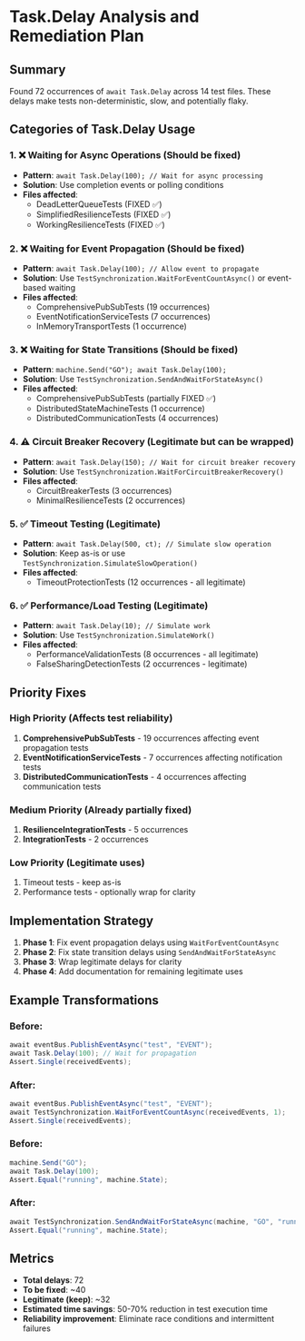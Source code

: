 # Task.Delay Analysis and Remediation Plan

## Summary
Found 72 occurrences of `await Task.Delay` across 14 test files. These delays make tests non-deterministic, slow, and potentially flaky.

## Categories of Task.Delay Usage

### 1. ❌ **Waiting for Async Operations** (Should be fixed)
- **Pattern**: `await Task.Delay(100); // Wait for async processing`
- **Solution**: Use completion events or polling conditions
- **Files affected**:
  - DeadLetterQueueTests (FIXED ✅)
  - SimplifiedResilienceTests (FIXED ✅)
  - WorkingResilienceTests (FIXED ✅)

### 2. ❌ **Waiting for Event Propagation** (Should be fixed)
- **Pattern**: `await Task.Delay(100); // Allow event to propagate`
- **Solution**: Use `TestSynchronization.WaitForEventCountAsync()` or event-based waiting
- **Files affected**:
  - ComprehensivePubSubTests (19 occurrences)
  - EventNotificationServiceTests (7 occurrences)
  - InMemoryTransportTests (1 occurrence)

### 3. ❌ **Waiting for State Transitions** (Should be fixed)
- **Pattern**: `machine.Send("GO"); await Task.Delay(100);`
- **Solution**: Use `TestSynchronization.SendAndWaitForStateAsync()`
- **Files affected**:
  - ComprehensivePubSubTests (partially FIXED ✅)
  - DistributedStateMachineTests (1 occurrence)
  - DistributedCommunicationTests (4 occurrences)

### 4. ⚠️ **Circuit Breaker Recovery** (Legitimate but can be wrapped)
- **Pattern**: `await Task.Delay(150); // Wait for circuit breaker recovery`
- **Solution**: Use `TestSynchronization.WaitForCircuitBreakerRecovery()`
- **Files affected**:
  - CircuitBreakerTests (3 occurrences)
  - MinimalResilienceTests (2 occurrences)

### 5. ✅ **Timeout Testing** (Legitimate)
- **Pattern**: `await Task.Delay(500, ct); // Simulate slow operation`
- **Solution**: Keep as-is or use `TestSynchronization.SimulateSlowOperation()`
- **Files affected**:
  - TimeoutProtectionTests (12 occurrences - all legitimate)

### 6. ✅ **Performance/Load Testing** (Legitimate)
- **Pattern**: `await Task.Delay(10); // Simulate work`
- **Solution**: Use `TestSynchronization.SimulateWork()`
- **Files affected**:
  - PerformanceValidationTests (8 occurrences - all legitimate)
  - FalseSharingDetectionTests (2 occurrences - legitimate)

## Priority Fixes

### High Priority (Affects test reliability)
1. **ComprehensivePubSubTests** - 19 occurrences affecting event propagation tests
2. **EventNotificationServiceTests** - 7 occurrences affecting notification tests
3. **DistributedCommunicationTests** - 4 occurrences affecting communication tests

### Medium Priority (Already partially fixed)
1. **ResilienceIntegrationTests** - 5 occurrences
2. **IntegrationTests** - 2 occurrences

### Low Priority (Legitimate uses)
1. Timeout tests - keep as-is
2. Performance tests - optionally wrap for clarity

## Implementation Strategy

1. **Phase 1**: Fix event propagation delays using `WaitForEventCountAsync`
2. **Phase 2**: Fix state transition delays using `SendAndWaitForStateAsync`
3. **Phase 3**: Wrap legitimate delays for clarity
4. **Phase 4**: Add documentation for remaining legitimate uses

## Example Transformations

### Before:
```csharp
await eventBus.PublishEventAsync("test", "EVENT");
await Task.Delay(100); // Wait for propagation
Assert.Single(receivedEvents);
```

### After:
```csharp
await eventBus.PublishEventAsync("test", "EVENT");
await TestSynchronization.WaitForEventCountAsync(receivedEvents, 1);
Assert.Single(receivedEvents);
```

### Before:
```csharp
machine.Send("GO");
await Task.Delay(100);
Assert.Equal("running", machine.State);
```

### After:
```csharp
await TestSynchronization.SendAndWaitForStateAsync(machine, "GO", "running");
Assert.Equal("running", machine.State);
```

## Metrics
- **Total delays**: 72
- **To be fixed**: ~40
- **Legitimate (keep)**: ~32
- **Estimated time savings**: 50-70% reduction in test execution time
- **Reliability improvement**: Eliminate race conditions and intermittent failures